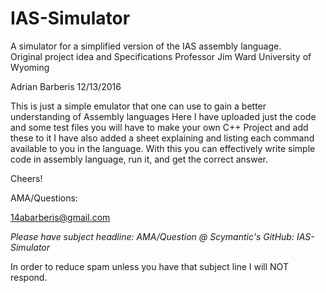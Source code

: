 # IAS-Simulator
A simulator for a simplified version of the IAS assembly language.  
Original project idea and Specifications Professor Jim Ward University of Wyoming

Adrian Barberis
12/13/2016

This is just a simple emulator that one can use to gain a better understanding of Assembly languages
Here I have uploaded just the code and some test files you will have to make your own C++ Project and add these to it I have also added 
a sheet explaining and listing each command available to you in the language.  With this you can effectively write simple code
in assembly language, run it, and get the correct answer.

Cheers!

AMA/Questions:

14abarberis@gmail.com

*Please have subject headline:  AMA/Question @ Scymantic's GitHub: IAS-Simulator*


In order to reduce spam unless you have that subject line I will NOT respond.
